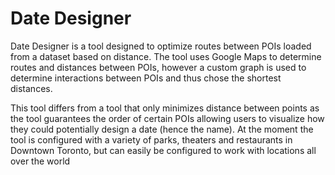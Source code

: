 # Date Designer

Date Designer is a tool designed to optimize routes between POIs loaded from a dataset based on distance. The tool uses Google Maps to determine routes and distances between POIs, however a custom graph is
used to determine interactions between POIs and thus chose the shortest distances.

This tool differs from a tool that only minimizes distance between points as the tool guarantees the order of certain POIs allowing users to visualize how they could potentially design a date (hence the name). 
At the moment the tool is configured with a variety of parks, theaters and restaurants in Downtown Toronto, but can easily be configured to work with locations all over the world 
